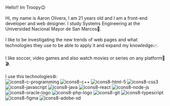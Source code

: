 Hello!!  Im Troopy😉
<br/><br/>
Hi, my name is Aaron Olivera, I am 21 years old and I am a front-end developer and web designer. I study Systems Engineering at the Universidad Nacional Mayor de San Marcos📖.<br/><br/> I like to be investigating the new trends of web pages and what technologies they use to be able to apply it and expand my knowledge📈.<br/><br/>I like soccer, video games and also watch movies or series on any platform🍿🎬.<br/><br/>
I use this technologies⚙️:<br/>
![icons8-c-programming](https://user-images.githubusercontent.com/79943236/200708652-73ee45a2-9c0a-4d9d-a466-b63859bf54b7.svg)
![icons8-c++](https://user-images.githubusercontent.com/79943236/200708676-8b620694-ec26-45fe-acb4-dfe34defe591.svg)
![icons8-html-5](https://user-images.githubusercontent.com/79943236/200708682-2a06fead-7020-4e3e-90da-a814675e1639.svg)
![icons8-css3](https://user-images.githubusercontent.com/79943236/200708687-077fc11d-8714-4027-8d87-354734b1db50.svg)
![icons8-javascript](https://user-images.githubusercontent.com/79943236/200708690-95c37747-4d23-4e7c-8e55-33b6e4f03b1a.svg)
![icons8-java](https://user-images.githubusercontent.com/79943236/200708695-6bd9702e-6e3a-4c80-a7ec-eee799a70ff4.svg)
![icons8-react](https://user-images.githubusercontent.com/79943236/200708697-9f8c014c-3d54-4add-815a-a1e2a3f119f2.svg)
![icons8-node-js](https://user-images.githubusercontent.com/79943236/200708701-21f25dde-5524-423d-b964-a86290d9d7c8.svg)
![icons8-oracle-logo](https://user-images.githubusercontent.com/79943236/200708705-df9d4c10-91c7-459c-811a-9c5b432b3591.svg)
![icons8-php-logo](https://user-images.githubusercontent.com/79943236/200708880-535be418-2a1f-4801-941f-4e1a2adcbda6.svg)
![icons8-git](https://user-images.githubusercontent.com/79943236/200709172-271a379e-57f5-4fc6-a60a-a594fc22866e.svg)
![icons8-typescript](https://user-images.githubusercontent.com/79943236/200709175-735575f6-2686-491f-88e4-6bbd7462306a.svg)
![icons8-figma](https://user-images.githubusercontent.com/79943236/200708873-ad16a51c-e327-4d67-b951-519123c6f91d.svg)
![icons8-adobe-xd](https://user-images.githubusercontent.com/79943236/200708875-e90e1abe-491c-4aa5-ac8c-4510531eeb11.svg)
